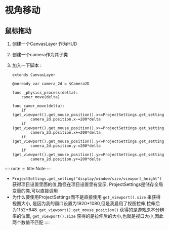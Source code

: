 # 视角移动

## 鼠标拖动

1.  创建一个CanvasLayer 作为HUD

2.  创建一个camera作为其子类

3.  加入一下脚本 :

        extends CanvasLayer

        @onready var camera_2d = $Camera2D

        func _physics_process(delta):
            camer_move(delta)

        func camer_move(delta):
            if (get_viewport().get_mouse_position().x<=ProjectSettings.get_setting("display/window/size/viewport_width")/20):
                camera_2d.position.x-=200*delta
            if (get_viewport().get_mouse_position().x>=ProjectSettings.get_setting("display/window/size/viewport_width")/20*19):
                camera_2d.position.x+=200*delta
            if (get_viewport().get_mouse_position().y<=ProjectSettings.get_setting("display/window/size/viewport_height")/20):
                camera_2d.position.y-=200*delta
            if (get_viewport().get_mouse_position().y>=ProjectSettings.get_setting("display/window/size/viewport_height")/20*19):
                camera_2d.position.y+=200*delta

:::: note
::: title
Note
:::

- `ProjectSettings.get_setting("display/window/size/viewport_height")`
  获得项目设置里面的值,路径在项目设置里有显示,
  ProjectSettings是储存全局变量的类,可以直接调用
- 为什么要使用ProjectSettings而不是直接使用 `get_viewport().size`
  来获得视图大小,
  是因为我的窗口设置为1920\*1080,但是我启用了视图拉伸,拉伸后为1152\*648.
  `get_viewport().get_mouse_position()` 获得的是游戏原本分辨率的位置,
  `get_viewport().size`
  获得的是拉伸后的大小,也就是视口大小,因此两个数值不匹配
::::
